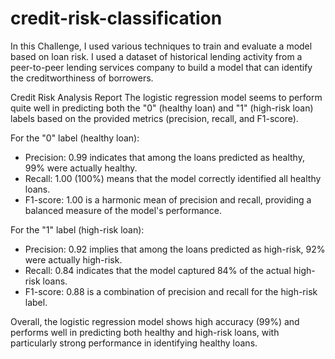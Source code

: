 # credit-risk-classification
In this Challenge, I used various techniques to train and evaluate a model based on loan risk. I  used a dataset of historical lending activity from a peer-to-peer lending services company to build a model that can identify the creditworthiness of borrowers.


Credit Risk Analysis Report
The logistic regression model seems to perform quite well in predicting both the "0" (healthy loan) and "1" (high-risk loan) labels based on the provided metrics (precision, recall, and F1-score).

For the "0" label (healthy loan):
- Precision: 0.99 indicates that among the loans predicted as healthy, 99% were actually healthy.
- Recall: 1.00 (100%) means that the model correctly identified all healthy loans.
- F1-score: 1.00 is a harmonic mean of precision and recall, providing a balanced measure of the model's performance.

For the "1" label (high-risk loan):
- Precision: 0.92 implies that among the loans predicted as high-risk, 92% were actually high-risk.
- Recall: 0.84 indicates that the model captured 84% of the actual high-risk loans.
- F1-score: 0.88 is a combination of precision and recall for the high-risk label.

Overall, the logistic regression model shows high accuracy (99%) and performs well in predicting both healthy and high-risk loans, with particularly strong performance in identifying healthy loans.
